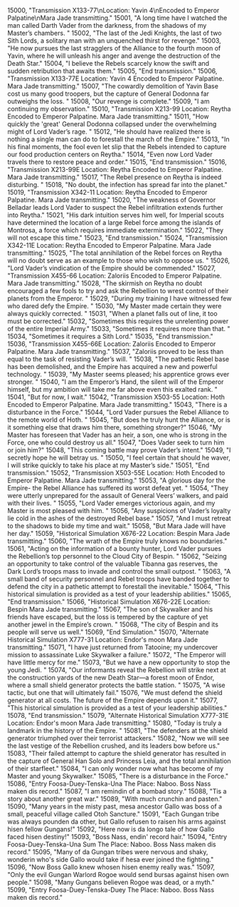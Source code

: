 ﻿15000, "Transmission X133-77\nLocation: Yavin 4\nEncoded to Emperor Palpatine\nMara Jade transmitting."
15001, "A long time have I watched the man called Darth Vader from the darkness, from the shadows of my Master’s chambers.  "
15002, "The last of the Jedi Knights, the last of two Sith Lords, a solitary man with an unquenched thirst for revenge."
15003, "He now pursues the last stragglers of the Alliance to the fourth moon of Yavin, where he will unleash his anger and avenge the destruction of the Death Star."
15004, "I believe the Rebels scarcely know the swift and sudden retribution that awaits them."
15005, "End transmission."
15006, "Transmission X133-77E  Location: Yavin 4  Encoded to Emperor Palpatine.  Mara Jade transmitting."
15007, "The cowardly demolition of Yavin Base cost us many good troopers, but the capture of General Dodonna far outweighs the loss.   "
15008, "Our revenge is complete."
15009, "I am continuing my observation."
15010, "Transmission X213-99  Location: Reytha  Encoded to Emperor Palpatine.  Mara Jade transmitting."
15011, "How quickly the 'great' General Dodonna collapsed under the overwhelming might of Lord Vader’s rage.  "
15012, "He should have realized there is nothing a single man can do to forestall the march of the Empire."
15013, "In his final moments, the fool even let slip that the Rebels intended to capture our food production centers on Reytha."
15014, "Even now Lord Vader travels there to restore peace and order."
15015, "End transmission."
15016, "Transmission X213-99E  Location: Reytha  Encoded to Emperor Palpatine.  Mara Jade transmitting."
15017, "The Rebel presence on Reytha is indeed disturbing.  "
15018, "No doubt, the infection has spread far into the planet."
15019, "Transmission X342-11  Location: Reytha  Encoded to Emperor Palpatine.  Mara Jade transmitting."
15020, "The weakness of Governor Belladar leads Lord Vader to suspect the Rebel infiltration extends further into Reytha."
15021, "His dark intuition serves him well, for Imperial scouts have determined the location of a large Rebel force among the islands of Montrosa, a force which requires immediate extermination."
15022, "They will not escape this time."
15023, "End transmission."
15024, "Transmission X342-11E  Location: Reytha  Encoded to Emperor Palpatine.  Mara Jade transmitting."
15025, "The total annihilation of the Rebel forces on Reytha will no doubt serve as an example to those who wish to oppose us.  "
15026, "Lord Vader’s vindication of the Empire should be commended."
15027, "Transmission X455-66  Location: Zaloriis  Encoded to Emperor Palpatine.  Mara Jade transmitting."
15028, "The skirmish on Reytha no doubt encouraged a few fools to try and ask the Rebellion to wrest control of their planets from the Emperor.  "
15029, "During my training I have witnessed few who dared defy the Empire.  "
15030, "My Master made certain they were always quickly corrected.  "
15031, "When a planet falls out of line, it too must be corrected."
15032, "Sometimes this requires the unrelenting power of the entire Imperial Army."
15033, "Sometimes it requires more than that.  "
15034, "Sometimes it requires a Sith Lord."
15035, "End transmission."
15036, "Transmission X455-66E  Location: Zaloriis  Encoded to Emperor Palpatine.  Mara Jade transmitting."
15037, "Zaloriis proved to be less than equal to the task of resisting Vader’s will.  "
15038, "The pathetic Rebel base has been demolished, and the Empire has acquired a new and powerful technology.  "
15039, "My Master seems pleased; his apprentice grows ever stronger.  "
15040, "I am the Emperor’s Hand, the silent will of the Emperor himself, but my ambition will take me far above even this exalted rank. "
15041, "But for now, I wait."
15042, "Transmission X503-55  Location: Hoth  Encoded to Emperor Palpatine.  Mara Jade transmitting."
15043, "There is a disturbance in the Force."
15044, "Lord Vader pursues the Rebel Alliance to the remote world of Hoth.  "
15045, "But does he truly hunt the Alliance, or is it something else that draws him there, something stronger?"
15046, "My Master has foreseen that Vader has an heir, a son, one who is strong in the Force, one who could destroy us all."
15047, "Does Vader seek to turn him or join him?"
15048, "This coming battle may prove Vader’s intent."
15049, "I secretly hope he will betray us.  "
15050, "I feel certain that should he waver, I will strike quickly to take his place at my Master’s side."
15051, "End transmission."
15052, "Transmission X503-55E  Location: Hoth  Encoded to Emperor Palpatine.  Mara Jade transmitting."
15053, "A glorious day for the Empire- the Rebel Alliance has suffered its worst defeat yet.  "
15054, "They were utterly unprepared for the assault of General Veers’ walkers, and paid with their lives. "
15055, "Lord Vader emerges victorious again, and my Master is most pleased with him. "
15056, "Any suspicions of Vader’s loyalty lie cold in the ashes of the destroyed Rebel base."
15057, "And I must retreat to the shadows to bide my time and wait."
15058, "But Mara Jade will have her day."
15059, "Historical Simulation X676-22  Location: Bespin  Mara Jade transmitting."
15060, "The wrath of the Empire truly knows no boundaries."
15061, "Acting on the information of a bounty hunter, Lord Vader pursues the Rebellion’s top personnel to the Cloud City of Bespin. "
15062, "Seizing an opportunity to take control of the valuable Tibanna gas reserves, the Dark Lord’s troops mass to invade and control the small outpost. "
15063, "A small band of security personnel and Rebel troops have banded together to defend the city in a pathetic attempt to forestall the inevitable."
15064, "This historical simulation is provided as a test of your leadership abilities."
15065, "End transmission."
15066, "Historical Simulation X676-22E  Location: Bespin  Mara Jade transmitting."
15067, "The son of Skywalker and his friends have escaped, but the loss is tempered by the capture of yet another jewel in the Empire’s crown.   "
15068, "The city of Bespin and its people will serve us well."
15069, "End Simulation."
15070, "Alternate Historical Simulation X777-31  Location: Endor's moon  Mara Jade transmitting."
15071, "I have just returned from Tatooine; my undercover mission to assassinate Luke Skywalker a failure."
15072, "The Emperor will have little mercy for me."
15073, "But we have a new opportunity to stop the young Jedi.  "
15074, "Our informants reveal the Rebellion will strike next at the construction yards of the new Death Star—a forest moon of Endor, where a small shield generator protects the battle station. "
15075, "A wise tactic, but one that will ultimately fail."
15076, "We must defend the shield generator at all costs.  The future of the Empire depends upon it."
15077, "This historical simulation is provided as a test of your leadership abilities."
15078, "End transmission."
15079, "Alternate Historical Simulation X777-31E  Location: Endor's moon  Mara Jade transmitting."
15080, "Today is truly a landmark in the history of the Empire.  "
15081, "The defenders at the shield generator triumphed over their terrorist attackers."
15082, "Now we will see the last vestige of the Rebellion crushed, and its leaders bow before us."
15083, "Their failed attempt to capture the shield generator has resulted in the capture of General Han Solo and Princess Leia, and the total annihilation of their starfleet."
15084, "I can only wonder now what has become of my Master and young Skywalker."
15085, "There is a disturbance in the Force."
15086, "Entry Foosa-Duey-Tenska-Una The Place: Naboo. Boss Nass maken dis record."
15087, "I am remindin of a bombad story."
15088, "Tis a story about another great war."
15089, "With much crunchin and pasten."
15090, "Many years in the misty past, mesa ancestor Gallo was boss of a small, peaceful village called Otoh Sancture."
15091, "Each Gungan tribe was always pounden da other, but Gallo refusen to raisen his arms against hisen fellow Gungans!"
15092, "Here now is da longo tale of how Gallo faced hisen destiny!"
15093, "Boss Nass, endin' record hair."
15094, "Entry Foosa-Duey-Tenska-Una Sum The Place: Naboo. Boss Nass maken dis record."
15095, "Many of da Gungan tribes were nervous and shaky, wonderin who's side Gallo would take if hesa ever joined the fighting."
15096, "Now Boss Gallo knew whosen hisen enemy really was."
15097, "Only the evil Gungan Warlord Rogoe would send bursas against hisen own people."
15098, "Many Gungans believen Rogoe was dead, or a myth."
15099, "Entry Foosa-Duey-Tenska-Duey The Place: Naboo. Boss Nass maken dis record."
